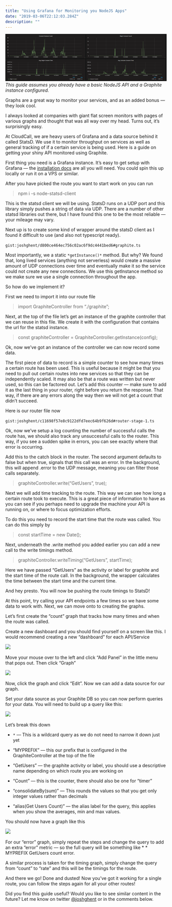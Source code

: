 ```yaml
---
title: "Using Grafana for Monitoring you NodeJS Apps"
date: "2019-03-06T22:12:03.284Z"
description: ""
---
```


<div class="image">
	<img src="../../assets/images/grfana.png"/>
	<em>This guide assumes you already have a basic NodeJS API and a Graphite instance configured.</em>
</div>

Graphs are a great way to monitor your services, and as an added bonus — they look cool.

I always looked at companies with giant flat screen monitors with pages of various graphs and thought that was all way over my head. Turns out, it’s surprisingly easy.

At CloudCall, we are heavy users of Grafana and a data source behind it called StatsD. We use it to monitor throughput on services as well as general tracking of if a certain service is being used. Here is a guide on getting your shiny API monitored using Graphite.

First thing you need is a Grafana instance. It’s easy to get setup with Grafana — the [installation docs](http://docs.grafana.org/installation/) are all you will need. You could spin this up locally or run it on a VPS or similar.

After you have picked the route you want to start work on you can run
> npm i -s node-statsd-client

This is the statsd client we will be using. StatsD runs on a UDP port and this library simply pushes a string of data via UDP. There are a number of other statsd libraries out there, but I have found this one to be the most reliable — your mileage may vary.

Next up is to create some kind of wrapper around the statsD client as I found it difficult to use (and also not typescript ready).

`gist:joshghent/d800ce464ec756c02ac6f9dc4441bed6#graphite.ts`

Most importantly, we a static `*getInstance()*` method. But why? We found that, long lived services (anything not serverless) would create a massive amount of UDP connections over time and eventually make it so the service could not create any new connections. We use this getInstance method so we make sure we use a single connection throughout the app.

So how do we implement it?

First we need to import it into our route file
> import GraphiteController from “./graphite”;

Next, at the top of the file let’s get an instance of the graphite controller that we can reuse in this file. We create it with the configuration that contains the url for the statsd instance.
> const graphiteController = GraphiteController.getInstance(config);

Ok, now we’ve got an instance of the controller we can now record some data.

The first piece of data to record is a simple counter to see how many times a certain route has been used. This is useful because it might be that you need to pull out certain routes into new services so that they can be independently scaled. It may also be that a route was written but never used, so this can be factored out. Let’s add this counter — make sure to add it as the last thing in your router, right before you return the response. That way, if there are any errors along the way then we will not get a count that didn’t succeed.

Here is our router file now

`gist:joshghent/c11698f57e8c9122dfd7eec64b9f626d#router-stage-1.ts`

Ok, now we’ve setup a log counting the number of successful calls the route has, we should also track any unsuccessful calls to the router. This way, if you see a sudden spike in errors, you can see exactly where that error is occurring.

Add this to the catch block in the router. The second argument defaults to false but when true, signals that this call was an error. In the background, this will append .error to the UDP message, meaning you can filter those calls separately.
> graphiteController.write(“GetUsers”, true);

Next we will add time tracking to the route. This way we can see how long a certain route took to execute. This is a great piece of information to have as you can see if you perhaps need to upgrade the machine your API is running on, or where to focus optimization efforts.

To do this you need to record the start time that the route was called. You can do this simply by
> const startTime = new Date();

Next, underneath the .write method you added earlier you can add a new call to the write timings method.
> graphiteController.writeTiming(“GetUsers”, startTime);

Here we have passed “GetUsers” as the activity or label for graphite and the start time of the route call. In the background, the wrapper calculates the time between the start time and the current time.

And hey presto. You will now be pushing the route timings to StatsD!

At this point, try calling your API endpoints a few times so we have some data to work with. Next, we can move onto to creating the graphs.

Let’s first create the “count” graph that tracks how many times and when the route was called.

Create a new dashboard and you should find yourself on a screen like this. I would recommend creating a new “dashboard” for each API/Service

![](https://cdn-images-1.medium.com/max/3200/0*GUwQEkXskLsaZXhZ)

Move your mouse over to the left and click “Add Panel” in the little menu that pops out. Then click “Graph”

![](https://cdn-images-1.medium.com/max/3200/0*b291v5I_59xKDkj6)

Now, click the graph and click “Edit”. Now we can add a data source for our graph.

Set your data source as your Graphite DB so you can now perform queries for your data. You will need to build up a query like this:

![](https://cdn-images-1.medium.com/max/2000/0*OtAVsLVruQ7s6xqi)

Let’s break this down

* `*` — This is a wildcard query as we do not need to narrow it down just yet

* “MYPREFIX” — this our prefix that is configured in the GraphiteController at the top of the file

* “GetUsers” — the graphite activity or label, you should use a descriptive name depending on which route you are working on

* “Count” — this is the counter, there should also be one for “timer”

* “consolidateBy(sum)” — This rounds the values so that you get only integer values rather than decimals

* “alias(Get Users Count)” — the alias label for the query, this applies when you show the averages, min and max values.

You should now have a graph like this

![](https://cdn-images-1.medium.com/max/3200/0*NTK1NC0F3jwXLTNh)

For our “error” graph, simply repeat the steps and change the query to add an extra “error” metric — so the full query will be something like * * MYPREFIX GetUsers count error.

A similar process is taken for the timing graph, simply change the query from “count” to “rate” and this will be the timings for the route.

And there we go! Done and dusted! Now you’ve got it working for a single route, you can follow the steps again for all your other routes!

Did you find this guide useful? Would you like to see similar content in the future? Let me know on twitter [@joshghent](http://twitter.com/joshghent) or in the comments below.
